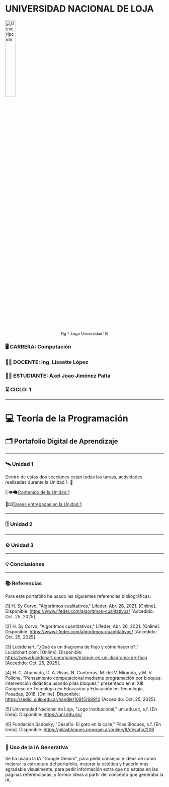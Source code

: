 # UNIVERSIDAD NACIONAL DE LOJA

<p align="left">
  <img src="https://univercimas.com/wp-content/uploads/2021/04/Universidad-Nacional-de-Loja-UNL.png" alt="Descripción" width="25%">
</p>

<p style="text-align:center; font-size:12px;">Fig 1. Logo Universidad [5]</p>

### 🖥️ CARRERA: Computación

### 👩‍🏫 DOCENTE: Ing. Lissette López

### 🧑‍🎓 ESTUDIANTE: Axel Joao Jiménez Palta

### ⌛ CICLO: 1

---


# 💻 Teoría de la Programación
## 🗂️ Portafolio Digital de Aprendizaje

---

### 🛰️ Unidad 1

Dentro de estas dos secciones están todas las tareas, actividades realizadas durante la Unidad 1. 🧐

🗄️👁️‍🗨️[Contenido de la Unidad 1](contenidosunidad1.md) 

📖⌨️[Tareas entregadas en la Unidad 1](tareasentregadasu1.md) 

---

### 🗄️ Unidad 2


---

### ⚙️ Unidad 3


---

### 💡 Conclusiones


---

### 📚 Referencias

Para este portafolio he usado las siguientes referencias bibliográficas: 

[1] H. Sy Corvo, "Algoritmos cualitativos," Lifeder, Abr. 26, 2021. [Online]. Disponible: https://www.lifeder.com/algoritmos-cualitativos/ [Accedido: Oct. 25, 2025].

[2] H. Sy Corvo, "Algoritmos cuantitativos," Lifeder, Abr. 26, 2021. [Online]. Disponible: https://www.lifeder.com/algoritmos-cuantitativos/ [Accedido: Oct. 25, 2025].

[3] Lucidchart, "¿Qué es un diagrama de flujo y cómo hacerlo?," Lucidchart.com. [Online]. Disponible: https://www.lucidchart.com/pages/es/que-es-un-diagrama-de-flujo [Accedido: Oct. 25, 2025].

[4] H. C. Ahumada, D. A. Rivas, N. Contreras, M. del V. Miranda, y M. V. Poliche, "Pensamiento computacional mediante programación por bloques: intervención didáctica usando pilas bloques," presentado en el XIII Congreso de Tecnología en Educación y Educación en Tecnología, Posadas, 2018. [Online]. Disponible: https://sedici.unlp.edu.ar/handle/10915/68910 [Accedido: Oct. 25, 2025].

[5] Universidad Nacional de Loja, "Logo Institucional," unl.edu.ec, s.f. [En línea]. Disponible: https://unl.edu.ec/

[6] Fundación Sadosky, "Desafío: El gato en la calle," Pilas Bloques, s.f. [En línea]. Disponible: https://pilasbloques.program.ar/online/#/desafio/206

---

### 🤖 Uso de la IA Generativa

Se ha usado la IA "Google Gemini", para pedir consejos e ideas de cómo mejorar la estructura del portafolio, mejorar la estética y hacerlo más agradable visualmente, para pedir información extra que no estaba en las páginas referenciadas, y formar ideas a partir del concepto que generaba la IA.
